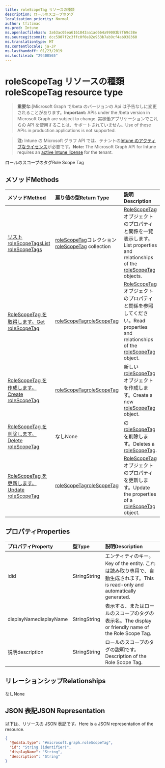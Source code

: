 ```yaml
---
title: roleScopeTag リソースの種類
description: ロールのスコープのタグ
localization_priority: Normal
author: tfitzmac
ms.prod: Intune
ms.openlocfilehash: 3a63ac05ea6161843aa1ad664a99003b7f69d38e
ms.sourcegitcommit: dcc5907f2c3ffc0f0e82e953b7ab9cf4ab938360
ms.translationtype: MT
ms.contentlocale: ja-JP
ms.lasthandoff: 01/23/2019
ms.locfileid: "29400565"
---
```

# <a name="rolescopetag-resource-type"></a><span data-ttu-id="fe619-103">roleScopeTag リソースの種類</span><span class="sxs-lookup"><span data-stu-id="fe619-103">roleScopeTag resource type</span></span>

> <span data-ttu-id="fe619-104">**重要な:**[Microsoft Graph で/beta のバージョンの Api は予告なしに変更されることがあります。</span><span class="sxs-lookup"><span data-stu-id="fe619-104">**Important:** APIs under the /beta version in Microsoft Graph are subject to change.</span></span> <span data-ttu-id="fe619-105">実稼働アプリケーションでこれらの API を使用することは、サポートされていません。</span><span class="sxs-lookup"><span data-stu-id="fe619-105">Use of these APIs in production applications is not supported.</span></span>

> <span data-ttu-id="fe619-106">**注:** Intune の Microsoft グラフ API では、テナントの[Intune のアクティブなライセンス](https://go.microsoft.com/fwlink/?linkid=839381)が必要です。</span><span class="sxs-lookup"><span data-stu-id="fe619-106">**Note:** The Microsoft Graph API for Intune requires an [active Intune license](https://go.microsoft.com/fwlink/?linkid=839381) for the tenant.</span></span>

<span data-ttu-id="fe619-107">ロールのスコープのタグ</span><span class="sxs-lookup"><span data-stu-id="fe619-107">Role Scope Tag</span></span>

## <a name="methods"></a><span data-ttu-id="fe619-108">メソッド</span><span class="sxs-lookup"><span data-stu-id="fe619-108">Methods</span></span>
|<span data-ttu-id="fe619-109">メソッド</span><span class="sxs-lookup"><span data-stu-id="fe619-109">Method</span></span>|<span data-ttu-id="fe619-110">戻り値の型</span><span class="sxs-lookup"><span data-stu-id="fe619-110">Return Type</span></span>|<span data-ttu-id="fe619-111">説明</span><span class="sxs-lookup"><span data-stu-id="fe619-111">Description</span></span>|
|:---|:---|:---|
|[<span data-ttu-id="fe619-112">リスト roleScopeTags</span><span class="sxs-lookup"><span data-stu-id="fe619-112">List roleScopeTags</span></span>](../api/intune-rbac-rolescopetag-list.md)|<span data-ttu-id="fe619-113">[roleScopeTag](../resources/intune-rbac-rolescopetag.md)コレクション</span><span class="sxs-lookup"><span data-stu-id="fe619-113">[roleScopeTag](../resources/intune-rbac-rolescopetag.md) collection</span></span>|<span data-ttu-id="fe619-114">[RoleScopeTag](../resources/intune-rbac-rolescopetag.md)オブジェクトのプロパティと関係を一覧表示します。</span><span class="sxs-lookup"><span data-stu-id="fe619-114">List properties and relationships of the [roleScopeTag](../resources/intune-rbac-rolescopetag.md) objects.</span></span>|
|[<span data-ttu-id="fe619-115">RoleScopeTag を取得します。</span><span class="sxs-lookup"><span data-stu-id="fe619-115">Get roleScopeTag</span></span>](../api/intune-rbac-rolescopetag-get.md)|[<span data-ttu-id="fe619-116">roleScopeTag</span><span class="sxs-lookup"><span data-stu-id="fe619-116">roleScopeTag</span></span>](../resources/intune-rbac-rolescopetag.md)|<span data-ttu-id="fe619-117">[RoleScopeTag](../resources/intune-rbac-rolescopetag.md)オブジェクトのプロパティと関係を参照してください。</span><span class="sxs-lookup"><span data-stu-id="fe619-117">Read properties and relationships of the [roleScopeTag](../resources/intune-rbac-rolescopetag.md) object.</span></span>|
|[<span data-ttu-id="fe619-118">RoleScopeTag を作成します。</span><span class="sxs-lookup"><span data-stu-id="fe619-118">Create roleScopeTag</span></span>](../api/intune-rbac-rolescopetag-create.md)|[<span data-ttu-id="fe619-119">roleScopeTag</span><span class="sxs-lookup"><span data-stu-id="fe619-119">roleScopeTag</span></span>](../resources/intune-rbac-rolescopetag.md)|<span data-ttu-id="fe619-120">新しい[roleScopeTag](../resources/intune-rbac-rolescopetag.md)オブジェクトを作成します。</span><span class="sxs-lookup"><span data-stu-id="fe619-120">Create a new [roleScopeTag](../resources/intune-rbac-rolescopetag.md) object.</span></span>|
|[<span data-ttu-id="fe619-121">RoleScopeTag を削除します。</span><span class="sxs-lookup"><span data-stu-id="fe619-121">Delete roleScopeTag</span></span>](../api/intune-rbac-rolescopetag-delete.md)|<span data-ttu-id="fe619-122">なし</span><span class="sxs-lookup"><span data-stu-id="fe619-122">None</span></span>|<span data-ttu-id="fe619-123">の[roleScopeTag](../resources/intune-rbac-rolescopetag.md)を削除します。</span><span class="sxs-lookup"><span data-stu-id="fe619-123">Deletes a [roleScopeTag](../resources/intune-rbac-rolescopetag.md).</span></span>|
|[<span data-ttu-id="fe619-124">RoleScopeTag を更新します。</span><span class="sxs-lookup"><span data-stu-id="fe619-124">Update roleScopeTag</span></span>](../api/intune-rbac-rolescopetag-update.md)|[<span data-ttu-id="fe619-125">roleScopeTag</span><span class="sxs-lookup"><span data-stu-id="fe619-125">roleScopeTag</span></span>](../resources/intune-rbac-rolescopetag.md)|<span data-ttu-id="fe619-126">[RoleScopeTag](../resources/intune-rbac-rolescopetag.md)オブジェクトのプロパティを更新します。</span><span class="sxs-lookup"><span data-stu-id="fe619-126">Update the properties of a [roleScopeTag](../resources/intune-rbac-rolescopetag.md) object.</span></span>|

## <a name="properties"></a><span data-ttu-id="fe619-127">プロパティ</span><span class="sxs-lookup"><span data-stu-id="fe619-127">Properties</span></span>
|<span data-ttu-id="fe619-128">プロパティ</span><span class="sxs-lookup"><span data-stu-id="fe619-128">Property</span></span>|<span data-ttu-id="fe619-129">型</span><span class="sxs-lookup"><span data-stu-id="fe619-129">Type</span></span>|<span data-ttu-id="fe619-130">説明</span><span class="sxs-lookup"><span data-stu-id="fe619-130">Description</span></span>|
|:---|:---|:---|
|<span data-ttu-id="fe619-131">id</span><span class="sxs-lookup"><span data-stu-id="fe619-131">id</span></span>|<span data-ttu-id="fe619-132">String</span><span class="sxs-lookup"><span data-stu-id="fe619-132">String</span></span>|<span data-ttu-id="fe619-133">エンティティのキー。</span><span class="sxs-lookup"><span data-stu-id="fe619-133">Key of the entity.</span></span> <span data-ttu-id="fe619-134">これは読み取り専用で、自動生成されます。</span><span class="sxs-lookup"><span data-stu-id="fe619-134">This is read-only and automatically generated.</span></span>|
|<span data-ttu-id="fe619-135">displayName</span><span class="sxs-lookup"><span data-stu-id="fe619-135">displayName</span></span>|<span data-ttu-id="fe619-136">String</span><span class="sxs-lookup"><span data-stu-id="fe619-136">String</span></span>|<span data-ttu-id="fe619-137">表示する、またはロールのスコープのタグの表示名。</span><span class="sxs-lookup"><span data-stu-id="fe619-137">The display or friendly name of the Role Scope Tag.</span></span>|
|<span data-ttu-id="fe619-138">説明</span><span class="sxs-lookup"><span data-stu-id="fe619-138">description</span></span>|<span data-ttu-id="fe619-139">String</span><span class="sxs-lookup"><span data-stu-id="fe619-139">String</span></span>|<span data-ttu-id="fe619-140">ロールのスコープのタグの説明です。</span><span class="sxs-lookup"><span data-stu-id="fe619-140">Description of the Role Scope Tag.</span></span>|

## <a name="relationships"></a><span data-ttu-id="fe619-141">リレーションシップ</span><span class="sxs-lookup"><span data-stu-id="fe619-141">Relationships</span></span>
<span data-ttu-id="fe619-142">なし</span><span class="sxs-lookup"><span data-stu-id="fe619-142">None</span></span>

## <a name="json-representation"></a><span data-ttu-id="fe619-143">JSON 表記</span><span class="sxs-lookup"><span data-stu-id="fe619-143">JSON Representation</span></span>
<span data-ttu-id="fe619-144">以下は、リソースの JSON 表記です。</span><span class="sxs-lookup"><span data-stu-id="fe619-144">Here is a JSON representation of the resource.</span></span>
<!-- {
  "blockType": "resource",
  "keyProperty": "id",
  "@odata.type": "microsoft.graph.roleScopeTag"
}
-->
``` json
{
  "@odata.type": "#microsoft.graph.roleScopeTag",
  "id": "String (identifier)",
  "displayName": "String",
  "description": "String"
}
```




